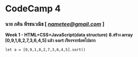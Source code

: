 # CodeCamp 4

### นาย ภคิน พีรธนวณิช  [ *nametee@gmail.com* ]

**Week 1 - HTML+CSS+JavaScript(data structure)** 
**8.สร้าง array [0,9,1,8,2,7,3,6,4,5] แล้ว sort เรียงจากน้อยไปมาก**
```
let a = [0,9,1,8,2,7,3,6,4,5].sort()
```